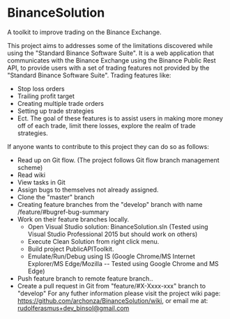 # BinanceSolution
A toolkit to improve trading on the Binance Exchange.

This project aims to addresses some of the limitations discovered while using the "Standard Binance Software Suite". It is a web application that communicates with the Binance Exchange using the Binance Public Rest API, to provide users with a set of trading features not provided by the "Standard Binance Software Suite".
Trading features like:
- Stop loss orders
- Trailing profit target
- Creating multiple trade orders
- Setting up trade strategies
- Ect.
The goal of these features is to assist users in making more money off of each trade, limit there losses, explore the realm of trade strategies.

If anyone wants to contribute to this project they can do so as follows:
- Read up on Git flow. (The project follows Git flow branch management scheme)
- Read wiki
- View tasks in Git
- Assign bugs to themselves not already assigned.
- Clone the "master" branch
- Creating feature branches from the "develop" branch with name /feature/#bugref-bug-summary
- Work on their feature branches locally.
   - Open Visual Studio solution: BinanceSolution.sln (Tested using Visual Studio Professional 2015 but should work on others)
   - Execute Clean Solution from right click menu.
   - Build project PublicAPIToolkit.
   - Emulate/Run/Debug using IS (Google Chrome/MS Internet Explorer/MS Edge/Mozilla -- Tested using Google Chrome and MS Edge)
- Push feature branch to remote feature branch..
- Create a pull request in Git from "feature/#X-Xxxx-xxx" branch to "develop"
For any futher information please visit the project wiki page: https://github.com/archonza/BinanceSolution/wiki, or email me at: rudolferasmus+dev_binsol@gmail.com
